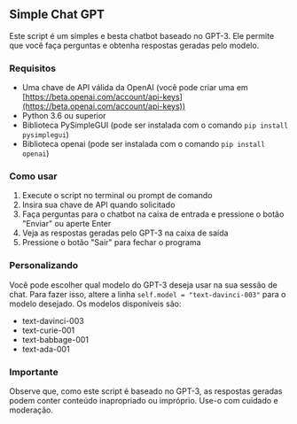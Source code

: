 Simple Chat GPT
---------------

Este script é um simples e besta chatbot baseado no GPT-3. Ele permite que você faça perguntas e obtenha respostas geradas pelo modelo.

### Requisitos

*   Uma chave de API válida da OpenAI (você pode criar uma em [https://beta.openai.com/account/api-keys](https://beta.openai.com/account/api-keys))
*   Python 3.6 ou superior
*   Biblioteca PySimpleGUI (pode ser instalada com o comando `pip install pysimplegui`)
*   Biblioteca openai (pode ser instalada com o comando `pip install openai`)

### Como usar

1.  Execute o script no terminal ou prompt de comando
2.  Insira sua chave de API quando solicitado
3.  Faça perguntas para o chatbot na caixa de entrada e pressione o botão "Enviar" ou aperte Enter
4.  Veja as respostas geradas pelo GPT-3 na caixa de saída
5.  Pressione o botão "Sair" para fechar o programa

### Personalizando

Você pode escolher qual modelo do GPT-3 deseja usar na sua sessão de chat. Para fazer isso, altere a linha `self.model = "text-davinci-003"` para o modelo desejado. Os modelos disponíveis são:

*   text-davinci-003
*   text-curie-001
*   text-babbage-001
*   text-ada-001

### Importante

Observe que, como este script é baseado no GPT-3, as respostas geradas podem conter conteúdo inapropriado ou impróprio. Use-o com cuidado e moderação.
